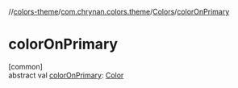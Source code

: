 //[colors-theme](../../../index.md)/[com.chrynan.colors.theme](../index.md)/[Colors](index.md)/[colorOnPrimary](color-on-primary.md)

# colorOnPrimary

[common]\
abstract val [colorOnPrimary](color-on-primary.md): [Color](../../../../colors-core/colors-core/com.chrynan.colors/-color/index.md)
